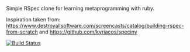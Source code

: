Simple RSpec clone for learning metaprogramming with ruby.

Inspiration taken from: https://www.destroyallsoftware.com/screencasts/catalog/building-rspec-from-scratch and https://github.com/kyriacos/speciny

[![Build Status](https://secure.travis-ci.org/lucassus/lspec.png)](http://travis-ci.org/lucassus/lspec)
